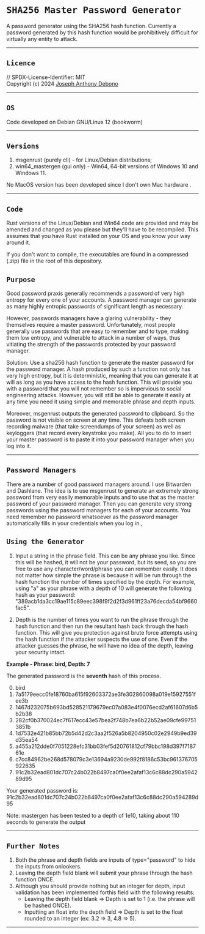 # `SHA256 Master Password Generator`

A password generator using the SHA256 hash function. Currently a password generated by this hash function would be prohibitively difficult for virtually any entity to attack.

---

## `Licence`

// SPDX-License-Identifier: MIT  
Copyright (c) 2024 [Joseph Anthony Debono](joe@jadebono.com)

---

## `OS`

Code developed on Debian GNU/Linux 12 (bookworm)

---

## `Versions`

1. msgenrust (purely cli) - for Linux/Debian distributions;
1. win64_mastergen (gui only) - Win64, 64-bit versions of Windows 10 and Windows 11.

No MacOS version has been developed since I don't own Mac hardware .

---

## `Code`

Rust versions of the Linux/Debian and Win64 code are provided and may be amended and changed as you please but they'll have to be recompiled. This assumes that you have Rust installed on your OS and you know your way around it.

If you don't want to compile, the executables are found in a compressed (.zip) file in the root of this depository.

## `Purpose`

Good password praxis generally recommends a password of very high entropy for every one of your accounts. A password manager can generate as many highly entropic passwords of significant length as necessary.

However, passwords managers have a glaring vulnerability - they themselves require a master password. Unfortunately, most people generally use passwords that are easy to remember and to type, making them low entropy, and vulnerable to attack in a number of ways, thus vitiating the strength of the passwords protected by your password manager.

Solution: Use a sha256 hash function to generate the master password for the password manager. A hash produced by such a function not only has very high entropy, but it is deterministic, meaning that you can generate it at will as long as you have access to the hash function. This will provide you with a password that you will not remember so is impervious to social engineering attacks. However, you will still be able to generate it easily at any time you need it using simple and memorable phrase and depth inputs.

Moreover, msgenrust outputs the generated password to clipboard. So the password is not visible on screen at any time. This defeats both screen recording malware (that take screendumps of your screen) as well as keyloggers (that record every keystroke you make). All you to do to insert your master password is to paste it into your password manager when you log into it.

---

## `Password Managers`

There are a number of good password managers around. I use Bitwarden and Dashlane. The idea is to use msgenrust to generate an extremely strong password from very easily memorable inputs and to use that as the master password of your password manager. Then you can generate very strong passwords using the password managers for each of your accounts. You need remember no password whatsoever as the password manager automatically fills in your credentials when you log in.,

## `Using the Generator`

1. Input a string in the phrase field. This can be any phrase you like. Since this will be hashed, it will not be your password, but its seed, so you are free to use any character/word/phrase you can remember easily. It does not matter how simple the phrase is because it will be run through the hash function the number of times specified by the depth. For example, using "a" as your phrase with a depth of 10 will generate the following hash as your password: "389acb1da3cc19ae115c89eec398f9f2d2f3d961ff23a76decda54bf9660fac5".

1. Depth is the number of times you want to run the phrase through the hash function and then run the resultant hash back through the hash function. This will give you protection against brute force attempts using the hash function if the attacker suspects the use of one. Even if the attacker guesses the phrase, he will have no idea of the depth, leaving your security intact.

**Example - Phrase: bird, Depth: 7**

The generated password is the **seventh** hash of this process.

0. bird
1. 7a5179eecc0fe18760ba615f92603372ae3fe302860098a019e15927551fee3b
2. 1467d232075b693bd528521179679ec07a083e4f0076ecd2af61607d6b5b2b38
3. 282cf0b370024ec7f617ecc43e57bea2f748b7ea6b22b52ae09cfe997513851b
4. 1d7532e421b85bb72b5d42d2c3aa2f526a5b8204950c02e2949b9ed39d35ea54
5. a455a212dde0f7051228efc31bb03fef5d20761812cf79bbc198d397f718761e
6. c7cc84962be268d578079c3e13694a9230de992f8186c53bc961376705922635
7. 91c2b32ead801dc707c24b022b8497ca0f0ee2afaf13c6c88dc290a594289d95

Your generated password is: 91c2b32ead801dc707c24b022b8497ca0f0ee2afaf13c6c88dc290a594289d95

Note: mastergen has been tested to a depth of 1e10, taking about 110 seconds to generate the output

---

## `Further Notes`

1. Both the phrase and depth fields are inputs of type="password" to hide the inputs from onlookers.
1. Leaving the depth field blank will submit your phrase through the hash function ONCE.
1. Although you should provide nothing but an integer for depth, input validation has been implemented forthis field with the following results:
   - Leaving the depth field blank => Depth is set to 1 (i.e. the phrase will be hashed ONCE).
   - Inputting an float into the depth field => Depth is set to the float rounded to an integer (ex: 3.2 => 3, 4.8 => 5).

---
